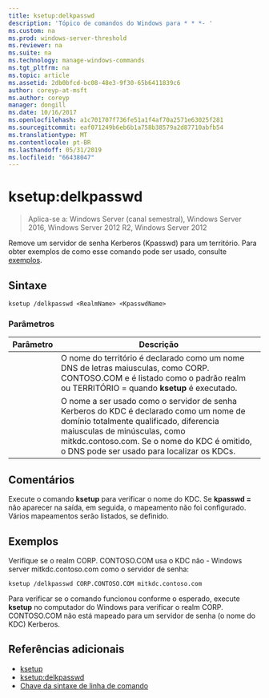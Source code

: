 ```yaml
---
title: ksetup:delkpasswd
description: 'Tópico de comandos do Windows para * * *- '
ms.custom: na
ms.prod: windows-server-threshold
ms.reviewer: na
ms.suite: na
ms.technology: manage-windows-commands
ms.tgt_pltfrm: na
ms.topic: article
ms.assetid: 2db0bfcd-bc08-48e3-9f30-65b6411839c6
author: coreyp-at-msft
ms.author: coreyp
manager: dongill
ms.date: 10/16/2017
ms.openlocfilehash: a1c701707f736fe51a1f4af70a2571e63025f281
ms.sourcegitcommit: eaf071249b6eb6b1a758b38579a2d87710abfb54
ms.translationtype: MT
ms.contentlocale: pt-BR
ms.lasthandoff: 05/31/2019
ms.locfileid: "66438047"
---
```

# <a name="ksetupdelkpasswd"></a>ksetup:delkpasswd

>Aplica-se a: Windows Server (canal semestral), Windows Server 2016, Windows Server 2012 R2, Windows Server 2012

Remove um servidor de senha Kerberos (Kpasswd) para um território. Para obter exemplos de como esse comando pode ser usado, consulte [exemplos](#BKMK_Examples).
## <a name="syntax"></a>Sintaxe
```
ksetup /delkpasswd <RealmName> <KpasswdName>
```
### <a name="parameters"></a>Parâmetros

|   Parâmetro   |                                                                                                   Descrição                                                                                                   |
|---------------|-----------------------------------------------------------------------------------------------------------------------------------------------------------------------------------------------------------------|
|  <RealmName>  |                                O nome do território é declarado como um nome DNS de letras maiusculas, como CORP. CONTOSO.COM e é listado como o padrão realm ou TERRITÓRIO = quando **ksetup** é executado.                                |
| <KpasswdName> | O nome a ser usado como o servidor de senha Kerberos do KDC é declarado como um nome de domínio totalmente qualificado, diferencia maiusculas de minúsculas, como mitkdc.contoso.com. Se o nome do KDC é omitido, o DNS pode ser usado para localizar os KDCs. |

## <a name="remarks"></a>Comentários
Execute o comando **ksetup** para verificar o nome do KDC. Se **kpasswd =** não aparecer na saída, em seguida, o mapeamento não foi configurado. Vários mapeamentos serão listados, se definido.
## <a name="BKMK_Examples"></a>Exemplos
Verifique se o realm CORP. CONTOSO.COM usa o KDC não - Windows server mitkdc.contoso.com como o servidor de senha:
```
ksetup /delkpasswd CORP.CONTOSO.COM mitkdc.contoso.com
```
Para verificar se o comando funcionou conforme o esperado, execute **ksetup** no computador do Windows para verificar o realm CORP. CONTOSO.COM não está mapeado para um servidor de senha (o nome do KDC) Kerberos.
## <a name="additional-references"></a>Referências adicionais
-   [ksetup](ksetup.md)
-   [ksetup:delkpasswd](ksetup-delkpasswd.md)
-   [Chave da sintaxe de linha de comando](command-line-syntax-key.md)
